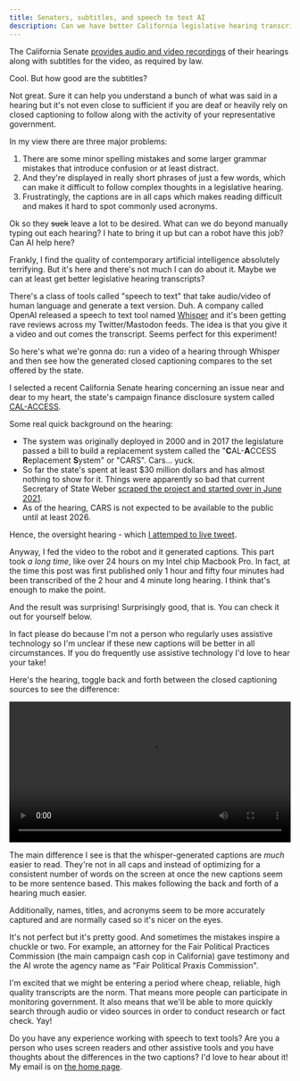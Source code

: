 ```yaml
---
title: Senators, subtitles, and speech to text AI
description: Can we have better California legislative hearing transcripts thanks to some free AI tools?
---
```


The California Senate [provides audio and video recordings](https://www.senate.ca.gov/media-archive) of their hearings along with subtitles for the video, as required by law.

Cool. But how good are the subtitles?

Not great. Sure it can help you understand a bunch of what was said in a hearing but it's not even close to sufficient if you are deaf or heavily rely on closed captioning to follow along with the activity of your representative government.

In my view there are three major problems:

1. There are some minor spelling mistakes and some larger grammar mistakes that introduce confusion or at least distract.
2. And they're displayed in really short phrases of just a few words, which can make it difficult to follow complex thoughts in a legislative hearing.
3. Frustratingly, the captions are in all caps which makes reading difficult and makes it hard to spot commonly used acronyms.

Ok so they <strike>suck</strike> leave a lot to be desired. What can we do beyond manually typing out each hearing? I hate to bring it up but can a robot have this job? Can AI help here?

Frankly, I find the quality of contemporary artificial intelligence absolutely terrifying. But it's here and there's not much I can do about it. Maybe we can at least get better legislative hearing transcripts?

There's a class of tools called "speech to text" that take audio/video of human language and generate a text version. Duh. A company called OpenAI released a speech to text tool named [Whisper](https://openai.com/blog/whisper/) and it's been getting rave reviews across my Twitter/Mastodon feeds. The idea is that you give it a video and out comes the transcript. Seems perfect for this experiment!

So here's what we're gonna do: run a video of a hearing through Whisper and then see how the generated closed captioning compares to the set offered by the state.

I selected a recent California Senate hearing concerning an issue near and dear to my heart, the state's campaign finance disclosure system called [CAL-ACCESS](https://cal-access.sos.ca.gov/).

Some real quick background on the hearing:

* The system was originally deployed in 2000 and in 2017 the legislature passed a bill to build a replacement system called the "**C**AL-**A**CCESS **R**eplacement **S**ystem" or "CARS". Cars... yuck.
* So far the state's spent at least $30 million dollars and has almost nothing to show for it. Things were apparently so bad that current Secretary of State Weber [scraped the project and started over in June 2021](https://www.sos.ca.gov/campaign-lobbying/cal-access-replacement-system-project-cars-updates/CARS-news-and-updates).
* As of the hearing, CARS is not expected to be available to the public until at least 2026.
   
Hence, the oversight hearing - which [I attemped to live tweet](https://twitter.com/jeremiak/status/1597643021738471424).

Anyway, I fed the video to the robot and it generated captions. This part took _a long time_, like over 24 hours on my Intel chip Macbook Pro. In fact, at the time this post was first published only 1 hour and fifty four minutes had been transcribed of the 2 hour and 4 minute long hearing. I think that's enough to make the point.

And the result was surprising! Surprisingly good, that is. You can check it out for yourself below.

In fact please do because I'm not a person who regularly uses assistive technology so I'm unclear if these new captions will be better in all circumstances. If you do frequently use assistive technology I'd love to hear your take!

Here's the hearing, toggle back and forth between the closed captioning sources to see the difference:

<fieldset class="hide">
  <legend>Closed captioning source for the video</legend>
  <input type="radio" id="track-input-none" name="track-input" value="None" checked>
  <label for="track-input-none">None</label>
  <input type="radio" id="track-input-ca-gov" name="track-input" value="CA.gov">
  <label for="track-input-ca-gov">CA.gov</label>
  <input type="radio" id="track-input-whisper" name="track-input" value="Whisper">
  <label for="track-input-whisper">Whisper</label>
  <input type="radio" id="track-input-both" name="track-input" value="Both">
<label for="track-input-both">Both</label>
</fieldset>

<video id="hearing" controls preload="metadata">
  <source src="https://vod.senate.ca.gov/videos/2022/20221129_Elections.mp4" type="video/mp4">
  <track
    label="CA.gov"
    kind="subtitles"
    srclang="en"
    src="/data/ca-senate-hearing-transcript/20221129_Elections-ca-gov.vtt" />
  <track
    label="Whisper"
    kind="subtitles"
    srclang="en"
    src="/data/ca-senate-hearing-transcript/whisper.vtt" />
</video>

The main difference I see is that the whisper-generated captions are _much_ easier to read. They're not in all caps and instead of optimizing for a consistent number of words on the screen at once the new captions seem to be more sentence based. This makes following the back and forth of a hearing much easier.

Additionally, names, titles, and acronyms seem to be more accurately captured and are normally cased so it's nicer on the eyes.

It's not perfect but it's pretty good. And sometimes the mistakes inspire a chuckle or two. For example, an attorney for the Fair Political Practices Commission (the main campaign cash cop in California) gave testimony and the AI wrote the agency name as "Fair Political Praxis Commission".

I'm excited that we might be entering a period where cheap, reliable, high quality transcripts are the norm. That means more people can participate in monitoring government. It also means that we'll be able to more quickly search through audio or video sources in order to conduct research or fact check. Yay!

Do you have any experience working with speech to text tools? Are you a person who uses screen readers and other assistive tools and you have thoughts about the differences in the two captions? I'd love to hear about it! My email is on [the home page](/).

<style>
  fieldset {
    margin-bottom: 1rem;
  }

  fieldset.hide {
    display: none;
  }

  video {
    display: block;
    margin: 0 auto;
    max-width: 700px;
    width: 100%;
  }

  [type="radio"] {
    left: -9999px;
    position: absolute;
  }

  label {
    cursor: pointer;
    display: flex;
    padding: .25rem;
  }

  label:before {
    background-color: var(--bg-color);
    border: 1px solid var(--border-color);
    border-radius: 1rem;
    content: ' ';
    display: inline-block;
    height: 1rem;
    margin-right: .5rem;
    width: 1rem;
  }

  [type="radio"]:checked + label:before {
    background-color: var(--border-color);
  }
</style>

<script>
  const form = document.querySelector('fieldset')
  const video = document.querySelector('video')
  const textTracks = video.textTracks
  const caGovTrack = textTracks[0]
  const whisperTrack = textTracks[1]

  form.classList.remove('hide')

  form.addEventListener('change', e => {
    const value = e.target.value.toLowerCase()

    if (value === 'none') {
      caGovTrack.mode = 'disabled'
      whisperTrack.mode = 'disabled'
    } else if (value === 'ca.gov') {
      caGovTrack.mode = 'showing'
      whisperTrack.mode = 'disabled'
    } else if (value === 'whisper') {
      caGovTrack.mode = 'disabled'
      whisperTrack.mode = 'showing'
    } else if (value === 'both') {
      caGovTrack.mode = 'showing'
      whisperTrack.mode = 'showing'
    }
  })
</script>